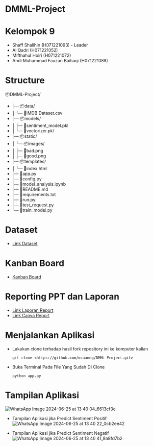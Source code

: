 # DMML-Project

# Kelompok 9
- Shaff Shalihin (H071221093) - Leader
- Al Qadri (H071221052)
- Mifthahul Hoiri (H071221072)
- Andi Muhammad Fauzan Baihaqi (H071221088)

# Structure

📦DMML-Project/
- ├─ 📦data/
- │  └─ 📜IMDB Dataset.csv
- ├─ 📦models/
- │  ├─ 📜sentiment_model.pkl
- │  └─ 📜vectorizer.pkl
- ├─ 📦static/
- │  └─ 📦images/
- │     ├─ 📜bad.png
- │     ├─ 📜good.png
- ├─ 📦templates/
- │  └─ 📜index.html
- ├─ 📜app.py
- ├─ 📜config.py
- ├─ 📜model_analysis.ipynb
- ├─ 📜README.md
- ├─ 📜requirements.txt
- ├─ 📜run.py
- ├─ 📜test_request.py
- └─ 📜train_model.py

# Dataset
- [Link Dataset](https://www.kaggle.com/datasets/lakshmi25npathi/imdb-dataset-of-50k-movie-reviews)

# Kanban Board
- [Kanban Board](https://github.com/users/ocaanng/projects/1)
  
# Reporting PPT dan Laporan
- [Link Laporan Report](https://drive.google.com/file/d/1ov8pgxrb4kI2g7pEd78TXrtV6dpyDhfa/view?usp=sharing)
- [Link Canva Report](https://drive.google.com/file/d/1BPqrUtn1YI4nSmMYWesQjwrkhaamcpeL/view?usp=sharing)

# Menjalankan Aplikasi
- Lakukan clone terhadap hasil fork repository ini ke komputer kalian
  ```
  git clone <https://github.com/ocaanng/DMML-Project.git>
  ```
- Buka Terminal Pada File Yang Sudah Di Clone
  ```
  python app.py
  ```

# Tampilan Aplikasi
![WhatsApp Image 2024-06-25 at 13 40 04_6613cf3c](https://github.com/ocaanng/DMML-Project/assets/128483920/c3f7804a-b1aa-4c56-8c0b-70f7246da92e)

- Tampilan Aplikasi jika Predict Sentiment Positif
  ![WhatsApp Image 2024-06-25 at 13 40 22_0cb2ee42](https://github.com/ocaanng/DMML-Project/assets/128483920/f154cf95-14bb-4d96-8522-c72537970eb4)

- Tampilan Aplikasi jika Predict Sentiment Negatif
![WhatsApp Image 2024-06-25 at 13 40 41_8a8fd7b2](https://github.com/ocaanng/DMML-Project/assets/128483920/bda46c50-97b7-4036-bbf3-e065b604fa58)

  


